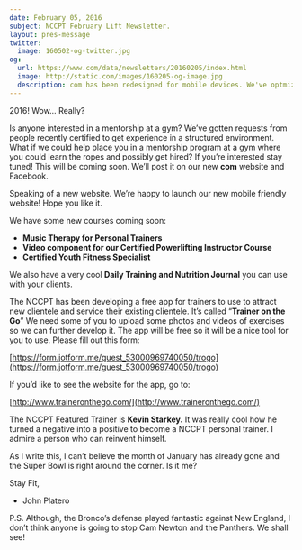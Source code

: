 ```yaml
---
date: February 05, 2016
subject: NCCPT February Lift Newsletter.
layout: pres-message
twitter: 
  image: 160502-og-twitter.jpg
og:
  url: https://www.com/data/newsletters/20160205/index.html
  image: http://static.com/images/160205-og-image.jpg
  description: com has been redesigned for mobile devices. We've optmized our site for phones and tablets to bring you a better experience while browsing.
---
```

2016! Wow&hellip; Really?

Is anyone interested in a mentorship at a gym? We’ve gotten requests from people recently certified to get experience in a structured environment. What if we could help place you in a mentorship program at a gym where you could learn the ropes and possibly get hired? If you’re interested stay tuned! This will be coming soon. We’ll post it on our new **com** website and Facebook.

Speaking of a new website. We’re happy to launch our new mobile friendly website! Hope you like it.

We have some new courses coming soon:

* **Music Therapy for Personal Trainers**
* **Video component for our Certified Powerlifting Instructor Course**
* **Certified Youth Fitness Specialist**

We also have a very cool **Daily Training and Nutrition Journal** you can use with your clients.

The NCCPT has been developing a free app for trainers to use to attract new clientele and service their existing clientele. It’s called “**Trainer on the Go**” We need some of you to upload some photos and videos of exercises so we can further develop it. The app will be free so it will be a nice tool for you to use. Please fill out this form:

[https://form.jotform.me/guest_53000969740050/trogo](https://form.jotform.me/guest_53000969740050/trogo)

If you’d like to see the website for the app, go to:

[http://www.traineronthego.com/](http://www.traineronthego.com/)

The NCCPT Featured Trainer is **Kevin Starkey.** It was really cool how he turned a negative into a positive to become a NCCPT personal trainer. I admire a person who can reinvent himself.

As I write this, I can’t believe the month of January has already gone and the Super Bowl is right around the corner. Is it me?

Stay Fit,

- John Platero

P.S. Although, the Bronco’s defense played fantastic against New England, I don’t think anyone is going to stop Cam Newton and the Panthers. We shall see!
